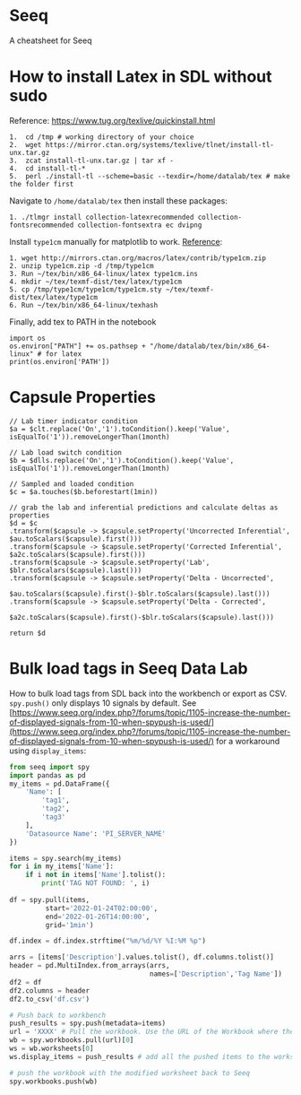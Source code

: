 # Seeq
A cheatsheet for Seeq

# How to install Latex in SDL without sudo

Reference: https://www.tug.org/texlive/quickinstall.html

```
1.  cd /tmp # working directory of your choice
2.  wget https://mirror.ctan.org/systems/texlive/tlnet/install-tl-unx.tar.gz
3.  zcat install-tl-unx.tar.gz | tar xf -
4.  cd install-tl-*
5.  perl ./install-tl --scheme=basic --texdir=/home/datalab/tex # make the folder first
```
Navigate to `/home/datalab/tex` then install these packages:

```https://stackoverflow.com/questions/55746749/latex-equations-do-not-render-in-google-colaboratory-when-using-matplotlib
1. ./tlmgr install collection-latexrecommended collection-fontsrecommended collection-fontsextra ec dvipng
```

Install `type1cm` manually for matplotlib to work. [Reference](https://stackoverflow.com/questions/55746749/latex-equations-do-not-render-in-google-colaboratory-when-using-matplotlib):

```
1. wget http://mirrors.ctan.org/macros/latex/contrib/type1cm.zip
2. unzip type1cm.zip -d /tmp/type1cm
3. Run ~/tex/bin/x86_64-linux/latex type1cm.ins
4. mkdir ~/tex/texmf-dist/tex/latex/type1cm
5. cp /tmp/type1cm/type1cm/type1cm.sty ~/tex/texmf-dist/tex/latex/type1cm
6. Run ~/tex/bin/x86_64-linux/texhash
```
Finally, add tex to PATH in the notebook
```
import os
os.environ["PATH"] += os.pathsep + "/home/datalab/tex/bin/x86_64-linux" # for latex
print(os.environ['PATH'])
```

# Capsule Properties

```
// Lab timer indicator condition
$a = $clt.replace('On','1').toCondition().keep('Value', isEqualTo('1')).removeLongerThan(1month)

// Lab load switch condition
$b = $dlls.replace('On','1').toCondition().keep('Value', isEqualTo('1')).removeLongerThan(1month)

// Sampled and loaded condition
$c = $a.touches($b.beforestart(1min))

// grab the lab and inferential predictions and calculate deltas as properties
$d = $c
.transform($capsule -> $capsule.setProperty('Uncorrected Inferential', $au.toScalars($capsule).first()))
.transform($capsule -> $capsule.setProperty('Corrected Inferential', $a2c.toScalars($capsule).first()))
.transform($capsule -> $capsule.setProperty('Lab', $blr.toScalars($capsule).last()))
.transform($capsule -> $capsule.setProperty('Delta - Uncorrected',
           $au.toScalars($capsule).first()-$blr.toScalars($capsule).last()))
.transform($capsule -> $capsule.setProperty('Delta - Corrected',
           $a2c.toScalars($capsule).first()-$blr.toScalars($capsule).last()))
           
return $d
```

# Bulk load tags in Seeq Data Lab
How to bulk load tags from SDL back into the workbench or export as CSV. `spy.push()` only displays 10 signals by default. See [https://www.seeq.org/index.php?/forums/topic/1105-increase-the-number-of-displayed-signals-from-10-when-spypush-is-used/](https://www.seeq.org/index.php?/forums/topic/1105-increase-the-number-of-displayed-signals-from-10-when-spypush-is-used/) for a workaround using `display_items`:

```python
from seeq import spy
import pandas as pd
my_items = pd.DataFrame({
    'Name': [
        'tag1',
        'tag2',
        'tag3'
    ],
    'Datasource Name': 'PI_SERVER_NAME'
})

items = spy.search(my_items)
for i in my_items['Name']:
    if i not in items['Name'].tolist():
        print('TAG NOT FOUND: ', i)
        
df = spy.pull(items,
         start='2022-01-24T02:00:00',
         end='2022-01-26T14:00:00',
         grid='1min')

df.index = df.index.strftime("%m/%d/%Y %I:%M %p")    

arrs = [items['Description'].values.tolist(), df.columns.tolist()]
header = pd.MultiIndex.from_arrays(arrs,
                                   names=['Description','Tag Name'])
df2 = df
df2.columns = header
df2.to_csv('df.csv')

# Push back to workbench
push_results = spy.push(metadata=items)
url = 'XXXX' # Pull the workbook. Use the URL of the Workbook where the signals where pushed 4# You can take it from the output of the above command
wb = spy.workbooks.pull(url)[0]
ws = wb.worksheets[0]
ws.display_items = push_results # add all the pushed items to the worksheet

# push the workbook with the modified worksheet back to Seeq
spy.workbooks.push(wb)
```
